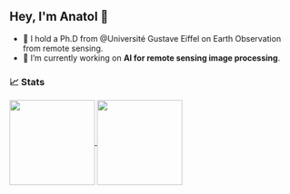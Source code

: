 ## Hey, I'm Anatol 👋

- 🌱 I hold a Ph.D from @Université Gustave Eiffel on Earth Observation from remote sensing.
- 🔭 I’m currently working on **AI for remote sensing image processing**.


### 📈 Stats

<a href="https://github.com/agarioud">
    <img align="center" height="150px" src="https://github-readme-stats.vercel.app/api?username=agarioud&&include_orgs=true&theme=onedark&show_icons=true" />
</a>

<a href="https://github.com/anuraghazra/github-readme-stats">
  <img align="center" height="150px" src="http://github-readme-streak-stats.herokuapp.com?user=agarioud&&include_orgs=true&theme=onedark&date_format=M%20j%5B%2C%20Y%5D&ring=B26E42" />
</a>
